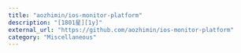 ```yaml
---
title: "aozhimin/ios-monitor-platform"
description: "[1801星][1y]"
external_url: "https://github.com/aozhimin/ios-monitor-platform"
category: "Miscellaneous"
---
```

